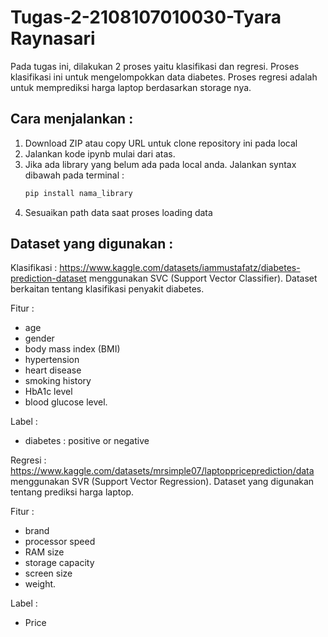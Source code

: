 # Tugas-2-2108107010030-Tyara Raynasari

Pada tugas ini, dilakukan 2 proses yaitu klasifikasi dan regresi. Proses klasifikasi ini untuk mengelompokkan data diabetes. Proses regresi adalah untuk memprediksi harga laptop berdasarkan storage nya. 

## Cara menjalankan :
1. Download ZIP atau copy URL untuk clone repository ini pada local
2. Jalankan kode ipynb mulai dari atas.
3. Jika ada library yang belum ada pada local anda. Jalankan syntax dibawah pada terminal :
   ```bash
   pip install nama_library
   ```
4. Sesuaikan path data saat proses loading data
   
## Dataset yang digunakan : 

Klasifikasi : https://www.kaggle.com/datasets/iammustafatz/diabetes-prediction-dataset
menggunakan SVC (Support Vector Classifier). 
Dataset berkaitan tentang klasifikasi penyakit diabetes. 

Fitur : 
- age
- gender
- body mass index (BMI)
- hypertension
- heart disease
- smoking history
- HbA1c level
- blood glucose level.

Label :
- diabetes : positive or negative

Regresi : https://www.kaggle.com/datasets/mrsimple07/laptoppriceprediction/data
menggunakan SVR (Support Vector Regression).
Dataset yang digunakan tentang prediksi harga laptop.

Fitur :
- brand
- processor speed
- RAM size
- storage capacity
- screen size
- weight.

Label :
- Price 
